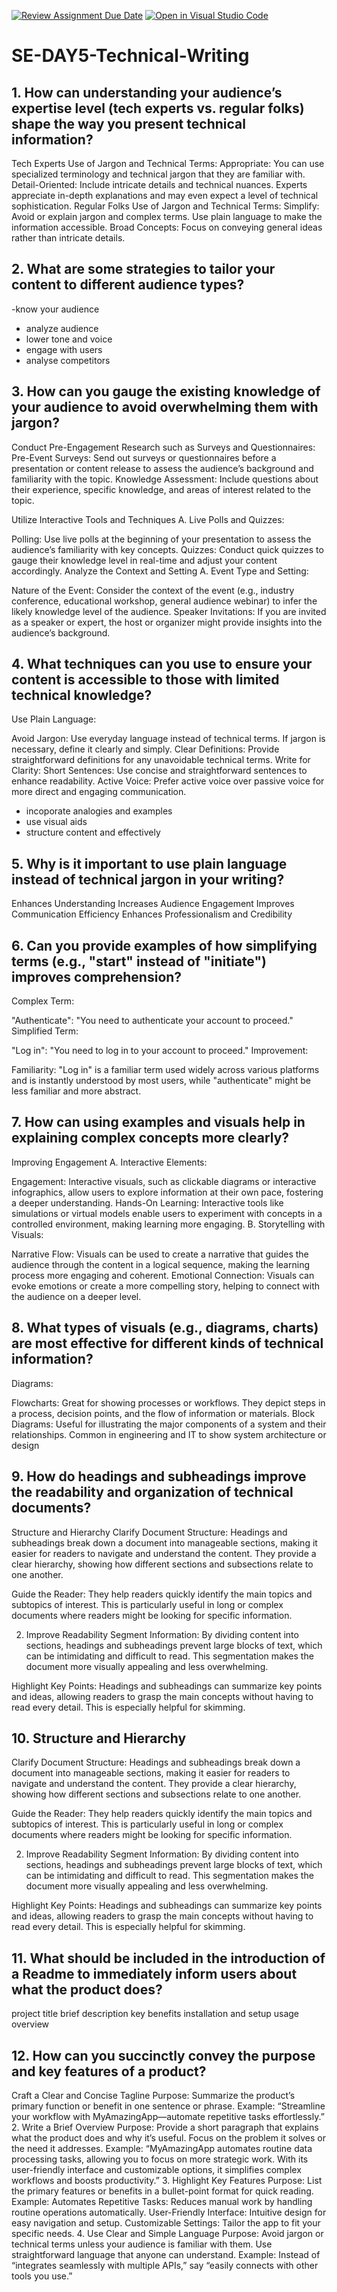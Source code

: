 [![Review Assignment Due Date](https://classroom.github.com/assets/deadline-readme-button-22041afd0340ce965d47ae6ef1cefeee28c7c493a6346c4f15d667ab976d596c.svg)](https://classroom.github.com/a/zsAR-pyY)
[![Open in Visual Studio Code](https://classroom.github.com/assets/open-in-vscode-2e0aaae1b6195c2367325f4f02e2d04e9abb55f0b24a779b69b11b9e10269abc.svg)](https://classroom.github.com/online_ide?assignment_repo_id=15751271&assignment_repo_type=AssignmentRepo)
# SE-DAY5-Technical-Writing
## 1. How can understanding your audience’s expertise level (tech experts vs. regular folks) shape the way you present technical information?

Tech Experts
Use of Jargon and Technical Terms:
Appropriate: You can use specialized terminology and technical jargon that they are familiar with.
Detail-Oriented: Include intricate details and technical nuances. Experts appreciate in-depth explanations and may even expect a level of technical sophistication.
Regular Folks
Use of Jargon and Technical Terms:
Simplify: Avoid or explain jargon and complex terms. Use plain language to make the information accessible.
Broad Concepts: Focus on conveying general ideas rather than intricate details.

## 2. What are some strategies to tailor your content to different audience types?
-know your audience
- analyze audience 
- lower tone and voice
- engage with users
- analyse competitors
## 3. How can you gauge the existing knowledge of your audience to avoid overwhelming them with jargon?
 Conduct Pre-Engagement Research such as Surveys and Questionnaires:
 Pre-Event Surveys: Send out surveys or questionnaires before a presentation or content release to assess the audience’s background and familiarity with the topic.
Knowledge Assessment: Include questions about their experience, specific knowledge, and areas of interest related to the topic.

Utilize Interactive Tools and Techniques
A. Live Polls and Quizzes:

Polling: Use live polls at the beginning of your presentation to assess the audience’s familiarity with key concepts.
Quizzes: Conduct quick quizzes to gauge their knowledge level in real-time and adjust your content accordingly.
 Analyze the Context and Setting
A. Event Type and Setting:

Nature of the Event: Consider the context of the event (e.g., industry conference, educational workshop, general audience webinar) to infer the likely knowledge level of the audience.
Speaker Invitations: If you are invited as a speaker or expert, the host or organizer might provide insights into the audience’s background.

## 4. What techniques can you use to ensure your content is accessible to those with limited technical knowledge?
Use Plain Language:

Avoid Jargon: Use everyday language instead of technical terms. If jargon is necessary, define it clearly and simply.
Clear Definitions: Provide straightforward definitions for any unavoidable technical terms.
 Write for Clarity:
Short Sentences: Use concise and straightforward sentences to enhance readability.
Active Voice: Prefer active voice over passive voice for more direct and engaging communication.
- incoporate analogies and examples
- use visual aids
- structure content and effectively

## 5. Why is it important to use plain language instead of technical jargon in your writing?
Enhances Understanding
Increases Audience Engagement
Improves Communication Efficiency
Enhances Professionalism and Credibility


## 6. Can you provide examples of how simplifying terms (e.g., "start" instead of "initiate") improves comprehension?
Complex Term:

"Authenticate": "You need to authenticate your account to proceed."
Simplified Term:

"Log in": "You need to log in to your account to proceed."
Improvement:

Familiarity: "Log in" is a familiar term used widely across various platforms and is instantly understood by most users, while "authenticate" might be less familiar and more abstract.

## 7. How can using examples and visuals help in explaining complex concepts more clearly?
 Improving Engagement
A. Interactive Elements:

Engagement: Interactive visuals, such as clickable diagrams or interactive infographics, allow users to explore information at their own pace, fostering a deeper understanding.
Hands-On Learning: Interactive tools like simulations or virtual models enable users to experiment with concepts in a controlled environment, making learning more engaging.
B. Storytelling with Visuals:

Narrative Flow: Visuals can be used to create a narrative that guides the audience through the content in a logical sequence, making the learning process more engaging and coherent.
Emotional Connection: Visuals can evoke emotions or create a more compelling story, helping to connect with the audience on a deeper level.

## 8. What types of visuals (e.g., diagrams, charts) are most effective for different kinds of technical information?
Diagrams:

Flowcharts: Great for showing processes or workflows. They depict steps in a process, decision points, and the flow of information or materials.
Block Diagrams: Useful for illustrating the major components of a system and their relationships. Common in engineering and IT to show system architecture or design

## 9. How do headings and subheadings improve the readability and organization of technical documents?
Structure and Hierarchy
Clarify Document Structure: Headings and subheadings break down a document into manageable sections, making it easier for readers to navigate and understand the content. They provide a clear hierarchy, showing how different sections and subsections relate to one another.

Guide the Reader: They help readers quickly identify the main topics and subtopics of interest. This is particularly useful in long or complex documents where readers might be looking for specific information.

2. Improve Readability
Segment Information: By dividing content into sections, headings and subheadings prevent large blocks of text, which can be intimidating and difficult to read. This segmentation makes the document more visually appealing and less overwhelming.

Highlight Key Points: Headings and subheadings can summarize key points and ideas, allowing readers to grasp the main concepts without having to read every detail. This is especially helpful for skimming.

## 10. Structure and Hierarchy
Clarify Document Structure: Headings and subheadings break down a document into manageable sections, making it easier for readers to navigate and understand the content. They provide a clear hierarchy, showing how different sections and subsections relate to one another.

Guide the Reader: They help readers quickly identify the main topics and subtopics of interest. This is particularly useful in long or complex documents where readers might be looking for specific information.

2. Improve Readability
Segment Information: By dividing content into sections, headings and subheadings prevent large blocks of text, which can be intimidating and difficult to read. This segmentation makes the document more visually appealing and less overwhelming.

Highlight Key Points: Headings and subheadings can summarize key points and ideas, allowing readers to grasp the main concepts without having to read every detail. This is especially helpful for skimming.


## 11. What should be included in the introduction of a Readme to immediately inform users about what the product does?
project title 
brief description
key benefits 
installation and setup
usage overview

## 12. How can you succinctly convey the purpose and key features of a product?
 Craft a Clear and Concise Tagline
Purpose: Summarize the product’s primary function or benefit in one sentence or phrase.
Example: “Streamline your workflow with MyAmazingApp—automate repetitive tasks effortlessly.”
2. Write a Brief Overview
Purpose: Provide a short paragraph that explains what the product does and why it’s useful. Focus on the problem it solves or the need it addresses.
Example: “MyAmazingApp automates routine data processing tasks, allowing you to focus on more strategic work. With its user-friendly interface and customizable options, it simplifies complex workflows and boosts productivity.”
3. Highlight Key Features
Purpose: List the primary features or benefits in a bullet-point format for quick reading.
Example:
Automates Repetitive Tasks: Reduces manual work by handling routine operations automatically.
User-Friendly Interface: Intuitive design for easy navigation and setup.
Customizable Settings: Tailor the app to fit your specific needs.
4. Use Clear and Simple Language
Purpose: Avoid jargon or technical terms unless your audience is familiar with them. Use straightforward language that anyone can understand.
Example: Instead of “integrates seamlessly with multiple APIs,” say “easily connects with other tools you use.”